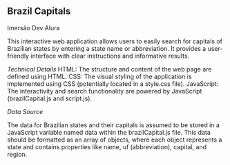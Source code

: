 ## Brazil Capitals ##

Imersão Dev Alura

This interactive web application allows users to easily search for capitals of Brazilian states by entering a state name or abbreviation. It provides a user-friendly interface with clear instructions and informative results.

*Technical Details*
    HTML: The structure and content of the web page are defined using HTML.
    CSS: The visual styling of the application is implemented using CSS (potentially located in a style.css file).
    JavaScript: The interactivity and search functionality are powered by JavaScript (brazilCapital.js and script.js).

*Data Source*

The data for Brazilian states and their capitals is assumed to be stored in a JavaScript variable named data within the brazilCapital.js file. This data should be formatted as an array of objects, where each object represents a state and contains properties like name, uf (abbreviation), capital, and region.
